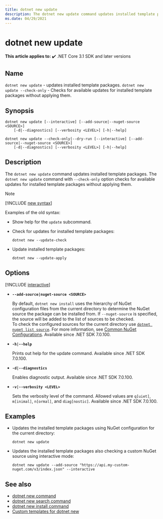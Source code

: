 ```yaml
---
title: dotnet new update
description: The dotnet new update command updates installed template packages.
ms.date: 04/29/2021
---
```

# dotnet new update

**This article applies to:** ✔️ .NET Core 3.1 SDK and later versions

## Name

`dotnet new update` - updates installed template packages.
`dotnet new update --check-only` - Checks for available updates for installed template packages without applying them.

## Synopsis

```dotnetcli
dotnet new update [--interactive] [--add-source|--nuget-source <SOURCE>] 
    [-d|--diagnostics] [--verbosity <LEVEL>] [-h|--help]

dotnet new update --check-only|--dry-run [--interactive] [--add-source|--nuget-source <SOURCE>] 
    [-d|--diagnostics] [--verbosity <LEVEL>] [-h|--help]
```

## Description

The `dotnet new update` command updates installed template packages.
The `dotnet new update` command with `--check-only` option checks for available updates for installed template packages without applying them.

> [!NOTE]
> [!INCLUDE [new syntax](../../../includes/dotnet-new-7-0-syntax.md)]
>
> Examples of the old syntax:
>
> - Show help for the `update` subcommand.
>
> - Check for updates for installed template packages:
>
>   ```dotnetcli
>   dotnet new --update-check
>   ```
>
> - Update installed template packages:
>
>   ```dotnetcli
>   dotnet new --update-apply
>   ```

## Options

[!INCLUDE [interactive](../../../includes/cli-interactive-5-0.md)]

- **`--add-source|nuget-source <SOURCE>`**
  
  By default, `dotnet new install` uses the hierarchy of NuGet configuration files from the current directory to determine the NuGet source the package can be installed from. If `--nuget-source` is specified, the source will be added to the list of sources to be checked.  
  To check the configured sources for the current directory use [`dotnet nuget list source`](dotnet-nuget-list-source.md). For more information, see [Common NuGet Configurations](/nuget/consume-packages/configuring-nuget-behavior). Available since .NET SDK 7.0.100.

- **`-h|--help`**

  Prints out help for the update command. Available since .NET SDK 7.0.100.

- **`-d|--diagnostics`**

  Enables diagnostic output. Available since .NET SDK 7.0.100.

- **`-v|--verbosity <LEVEL>`**

  Sets the verbosity level of the command. Allowed values are `q[uiet]`, `m[inimal]`, `n[ormal]`, and `diag[nostic]`. Available since .NET SDK 7.0.100.

## Examples

- Updates the installed template packages using NuGet configuration for the current directory:

  ```dotnetcli
  dotnet new update 
  ```

- Updates the installed template packages also checking a custom NuGet source using interactive mode:

  ```dotnetcli
  dotnet new update --add-source "https://api.my-custom-nuget.com/v3/index.json" --interactive
  ```

## See also

- [dotnet new command](dotnet-new.md)
- [dotnet new search command](dotnet-new-search.md)
- [dotnet new install command](dotnet-new-install.md)
- [Custom templates for dotnet new](custom-templates.md)
